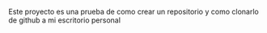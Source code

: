 Este proyecto es una prueba de como crear un repositorio y como clonarlo de github a mi escritorio personal
